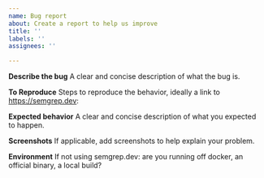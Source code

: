 ```yaml
---
name: Bug report
about: Create a report to help us improve
title: ''
labels: ''
assignees: ''

---
```


**Describe the bug**
A clear and concise description of what the bug is.

**To Reproduce**
Steps to reproduce the behavior, ideally a link to https://semgrep.dev:

**Expected behavior**
A clear and concise description of what you expected to happen.

**Screenshots**
If applicable, add screenshots to help explain your problem.

**Environment**
If not using semgrep.dev: are you running off docker, an official binary, a local build?

